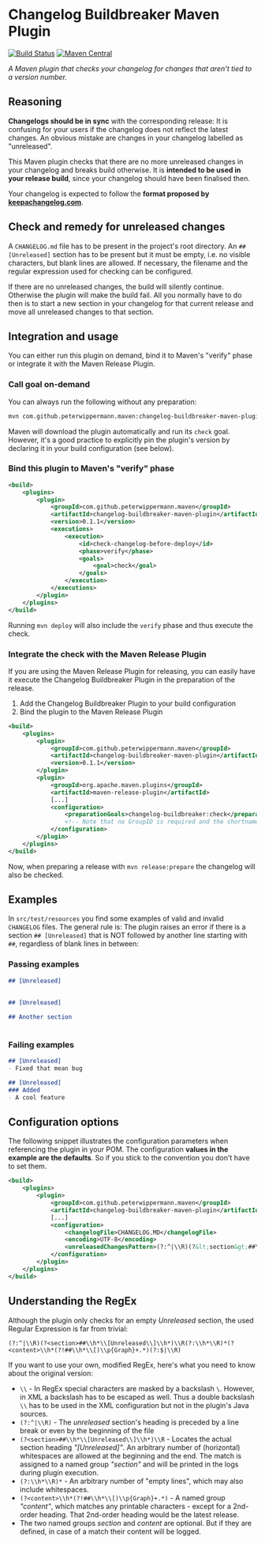 Changelog Buildbreaker Maven Plugin
===
[![Build Status](https://travis-ci.org/PeterWippermann/changelog-buildbreaker.svg?branch=master)](https://travis-ci.org/PeterWippermann/changelog-buildbreaker)
[![Maven Central](https://img.shields.io/maven-central/v/com.github.peterwippermann.maven/changelog-buildbreaker-maven-plugin.svg)](https://mvnrepository.com/artifact/com.github.peterwippermann.maven/changelog-buildbreaker-maven-plugin)

_A Maven plugin that checks your changelog for changes that aren't tied to a version number._

## Reasoning
__Changelogs should be in sync__ with the corresponding release: It is confusing for your users if the changelog does not reflect the latest changes. An obvious mistake are changes in your changelog labelled as "unreleased".

This Maven plugin checks that there are no more unreleased changes in your changelog and breaks build otherwise. It is __intended to be used in your release build__, since your changelog should have been finalised then.

Your changelog is expected to follow the __format proposed by [keepachangelog.com](http://www.keepachangelog.com)__.

## Check and remedy for unreleased changes 
A `CHANGELOG.md` file has to be present in the project's root directory. An `## [Unreleased]` section has to be present but it must be empty, i.e. no visible characters, but blank lines are allowed. If necessary, the filename and the regular expression used for checking can be configured.

If there are no unreleased changes, the build will silently continue. Otherwise the plugin will make the build fail. All you normally have to do then is to start a new section in your changelog for that current release and move all unreleased changes to that section.

## Integration and usage
You can either run this plugin on demand, bind it to Maven's "verify" phase or integrate it with the Maven Release Plugin.

### Call goal on-demand
You can always run the following without any preparation:
```sh
mvn com.github.peterwippermann.maven:changelog-buildbreaker-maven-plugin:check
```
Maven will download the plugin automatically and run its `check` goal.
However, it's a good practice to explicitly pin the plugin's version by declaring it in your build configuration (see below).

### Bind this plugin to Maven's "verify" phase
```xml
<build>
	<plugins>
		<plugin>
			<groupId>com.github.peterwippermann.maven</groupId>
			<artifactId>changelog-buildbreaker-maven-plugin</artifactId>
			<version>0.1.1</version>
			<executions>
				<execution>
					<id>check-changelog-before-deploy</id>
					<phase>verify</phase>
					<goals>
						<goal>check</goal>
					</goals>
				</execution>
			</executions>
		</plugin>
	</plugins>
</build>
```
Running `mvn deploy` will also include the `verify` phase and thus execute the check.

### Integrate the check with the Maven Release Plugin

If you are using the Maven Release Plugin for releasing, you can easily have it execute the Changelog Buildbreaker Plugin in the preparation of the release.

1. Add the Changelog Buildbreaker Plugin to your build configuration
2. Bind the plugin to the Maven Release Plugin
```xml
<build>
	<plugins>
		<plugin>
			<groupId>com.github.peterwippermann.maven</groupId>
			<artifactId>changelog-buildbreaker-maven-plugin</artifactId>
			<version>0.1.1</version>
		</plugin>
		<plugin>
			<groupId>org.apache.maven.plugins</groupId>
			<artifactId>maven-release-plugin</artifactId>
			[...]
			<configuration>
				<preparationGoals>changelog-buildbreaker:check</preparationGoals>
				<!-- Note that no GroupID is required and the shortname "changelog-buildbreaker" can be used -->
			</configuration>
		</plugin>
	</plugins>
</build>
```
Now, when preparing a release with `mvn release:prepare` the changelog will also be checked.

## Examples
In `src/test/resources` you find some examples of valid and invalid `CHANGELOG` files. The general rule is: The plugin
raises an error if there is a section `## [Unreleased]` that is NOT followed by another line starting with `##`,
regardless of blank lines in between:

### Passing examples
```markdown
## [Unreleased]
 
```

```markdown
## [Unreleased]
 
## Another section
 
```

### Failing examples
```markdown
## [Unreleased]
- Fixed that mean bug
```

```markdown
## [Unreleased]
### Added
- A cool feature
```

## Configuration options
The following snippet illustrates the configuration parameters when referencing the plugin in your POM.
The configuration __values in the example are the defaults__. So if you stick to the convention you don't have to set them.
```xml
<build>
	<plugins>
		<plugin>
			<groupId>com.github.peterwippermann.maven</groupId>
			<artifactId>changelog-buildbreaker-maven-plugin</artifactId>
			[...]
			<configuration>
				<changelogFile>CHANGELOG.MD</changelogFile>
				<encoding>UTF-8</encoding>
				<unreleasedChangesPattern>(?:^|\\R)(?&lt;section&gt;##\\h*\\[Unreleased\\]\\h*)\\R(?:\\h*\\R)*(?&lt;content&gt;\\h*(?!##\\h*\\[)\\p{Graph}+.*)(?:$|\\R)</unreleasedChangesPattern>
			</configuration>
		</plugin>
	</plugins>
</build>
```

## Understanding the RegEx
Although the plugin only checks for an empty _Unreleased_ section, the used Regular Expression is far from trivial:
```regex
(?:^|\\R)(?<section>##\\h*\\[Unreleased\\]\\h*)\\R(?:\\h*\\R)*(?<content>\\h*(?!##\\h*\\[)\\p{Graph}+.*)(?:$|\\R)
```

If you want to use your own, modified RegEx, here's what you need to know about the original version:
* `\\` - In RegEx special characters are masked by a backslash `\`. However, in XML a backslash has to be escaped as well. Thus a double backslash `\\` has to be used in the XML configuration but not in the plugin's Java sources. 
* `(?:^|\\R)` - The _unreleased_ section's heading is preceded by a line break or even by the beginning of the file
* `(?<section>##\\h*\\[Unreleased\\]\\h*)\\R` - Locates the actual section heading _"[Unreleased]"_. An arbitrary number of (horizontal) whitespaces are allowed at the beginning and the end. The match is assigned to a named group _"section"_ and will be printed in the logs during plugin execution.
* `(?:\\h*\\R)*` - An arbitrary number of "empty lines", which may also include whitespaces.
* `(?<content>\\h*(?!##\\h*\\[)\\p{Graph}+.*)` - A named group _"content"_, which matches any printable characters - except for a 2nd-order heading. That 2nd-order heading would be the latest release.
* The two named groups _section_ and _content_ are optional. But if they are defined, in case of a match their content will be logged.
 